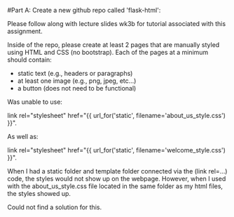 #Part A: Create a new github repo called 'flask-html': 

Please follow along with lecture slides wk3b for tutorial associated with this assignment. 

Inside of the repo, please create at least 2 pages that are manually styled using HTML and CSS (no bootstrap). Each of the pages at a minimum should contain: 
- static text (e.g., headers or paragraphs) 
- at least one image (e.g., png, jpeg, etc...) 
- a button (does not need to be functional)
 
 Was unable to use:
 
 link rel="stylesheet" href="{{ url_for('static', filename='about_us_style.css') }}". 
 
 As well as:
 
 link rel="stylesheet" href="{{ url_for('static', filename='welcome_style.css') }}". 
 
 When I had a static folder and template folder connected via the (link rel=...) code, the styles would not show up on the webpage.
 However, when I used <link rel="stylesheet" href="about_us_style.css"> with the about_us_style.css file located in the same folder as my html files, the  styles showed up.
 
 Could not find a solution for this.
